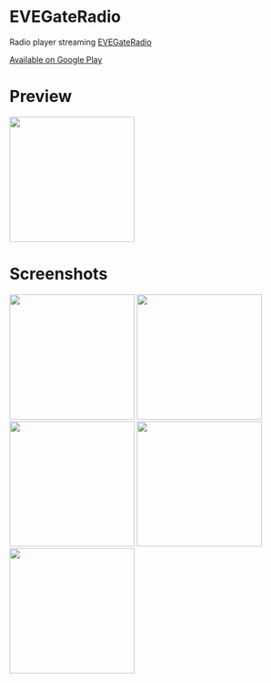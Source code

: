 # EVEGateRadio
Radio player streaming [EVEGateRadio](https://evegateradio.ru/)

[Available on Google Play](https://play.google.com/store/apps/details?id=com.hex.evegate)

# Preview
<img src="https://raw.githubusercontent.com/Hexakosioihexekontahex/radio-player/master/screenshot/progress.gif" width="220"/>

# Screenshots
<img src="https://raw.githubusercontent.com/Hexakosioihexekontahex/radio-player/master/screenshot/main.jpg" width="220"/>
<img src="https://raw.githubusercontent.com/Hexakosioihexekontahex/radio-player/master/screenshot/menu.jpg" width="220"/>
<img src="https://raw.githubusercontent.com/Hexakosioihexekontahex/radio-player/master/screenshot/history.jpg" width="220"/>
<img src="https://raw.githubusercontent.com/Hexakosioihexekontahex/radio-player/master/screenshot/comms.jpg" width="220"/>
<img src="https://raw.githubusercontent.com/Hexakosioihexekontahex/radio-player/master/screenshot/notification.jpg" width="220"/>
